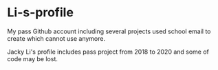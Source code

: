 # Li-s-profile

My pass Github account including several projects used school email to create which cannot use anymore.

Jacky Li's profile includes pass project from 2018 to 2020 and some of code may be lost.
